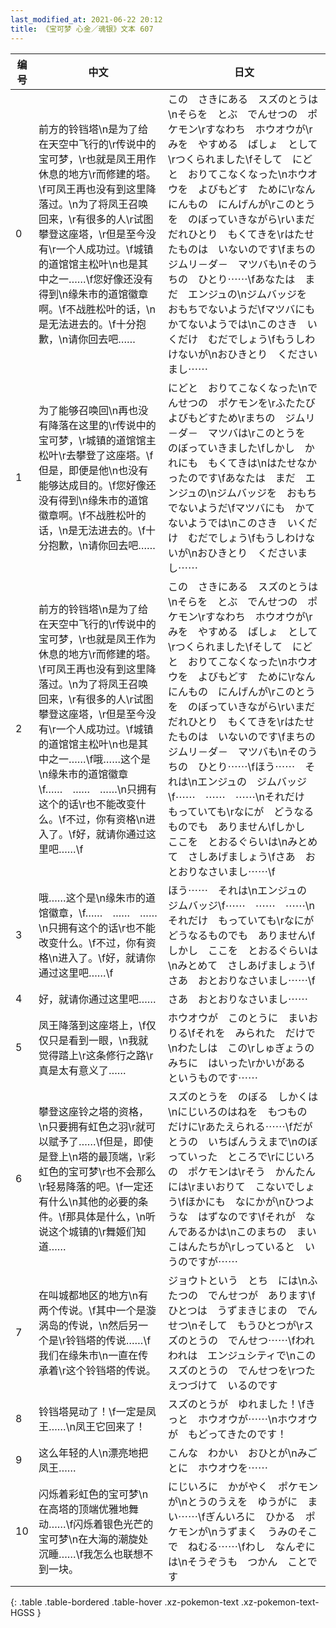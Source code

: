 ```yaml
---
last_modified_at: 2021-06-22 20:12
title: 《宝可梦 心金／魂银》文本 607
---
```

| 编号 | 中文 | 日文 |
| ---- | ---- | ---- |
| 0 | 前方的铃铛塔\n是为了给在天空中飞行的\r传说中的宝可梦，\r也就是凤王用作休息的地方\r而修建的塔。\f可凤王再也没有到这里降落过。\n为了将凤王召唤回来，\r有很多的人\r试图攀登这座塔，\r但是至今没有\r一个人成功过。\f城镇的道馆馆主松叶\n也是其中之一……\f您好像还没有得到\n缘朱市的道馆徽章啊。\f不战胜松叶的话，\n是无法进去的。\f十分抱歉，\n请你回去吧…… | この　さきにある　スズのとうは\nそらを　とぶ　でんせつの　ポケモン\rすなわち　ホウオウが\rみを　やすめる　ばしょ　として\rつくられました\fそして　にどと　おりてこなくなった\nホウオウを　よびもどす　ために\rなんにんもの　にんげんが\rこのとうを　のぼっていきながら\rいまだ　だれひとり　もくてきを\rはたせたものは　いないのです\fまちの　ジムリ－ダ－　マツバも\nそのうちの　ひとり⋯⋯\fあなたは　まだ　エンジュの\nジムバッジを　おもちでないようだ\fマツバにも　かてないようでは\nこのさき　いくだけ　むだでしょう\fもうしわけないが\nおひきとり　くださいまし⋯⋯ |
| 1 | 为了能够召唤回\n再也没有降落在这里的\r传说中的宝可梦，\r城镇的道馆馆主松叶\r去攀登了这座塔。\f但是，即便是他\n也没有能够达成目的。\f您好像还没有得到\n缘朱市的道馆徽章啊。\f不战胜松叶的话，\n是无法进去的。\f十分抱歉，\n请你回去吧…… | にどと　おりてこなくなった\nでんせつの　ポケモンを\rふたたび　よびもどすため\rまちの　ジムリ－ダ－　マツバは\rこのとうを　のぼっていきました\fしかし　かれにも　もくてきは\nはたせなかったのです\fあなたは　まだ　エンジュの\nジムバッジを　おもちでないようだ\fマツバにも　かてないようでは\nこのさき　いくだけ　むだでしょう\fもうしわけないが\nおひきとり　くださいまし⋯⋯ |
| 2 | 前方的铃铛塔\n是为了给在天空中飞行的\r传说中的宝可梦，\r也就是凤王作为休息的地方\r而修建的塔。\f可凤王再也没有到这里降落过。\n为了将凤王召唤回来，\r有很多的人\r试图攀登这座塔，\r但是至今没有\r一个人成功过。\f城镇的道馆馆主松叶\n也是其中之一……\f哦……这个是\n缘朱市的道馆徽章\f……　……　……\n只拥有这个的话\r也不能改变什么。\f不过，你有资格\n进入了。\f好，就请你通过这里吧……\f | この　さきにある　スズのとうは\nそらを　とぶ　でんせつの　ポケモン\rすなわち　ホウオウが\rみを　やすめる　ばしょ　として\rつくられました\fそして　にどと　おりてこなくなった\nホウオウを　よびもどす　ために\rなんにんもの　にんげんが\rこのとうを　のぼっていきながら\rいまだ　だれひとり　もくてきを\rはたせたものは　いないのです\fまちの　ジムリ－ダ－　マツバも\nそのうちの　ひとり⋯⋯\fほう⋯⋯　それは\nエンジュの　ジムバッジ\f⋯⋯　⋯⋯　⋯⋯\nそれだけ　もっていても\rなにが　どうなるものでも　ありません\fしかし　ここを　とおるぐらいは\nみとめて　さしあげましょう\fさあ　おとおりなさいまし⋯⋯\f |
| 3 | 哦……这个是\n缘朱市的道馆徽章，\f……　……　……\n只拥有这个的话\r也不能改变什么。\f不过，你有资格\n进入了。\f好，就请你通过这里吧……\f | ほう⋯⋯　それは\nエンジュの　ジムバッジ\f⋯⋯　⋯⋯　⋯⋯\nそれだけ　もっていても\rなにが　どうなるものでも　ありません\fしかし　ここを　とおるぐらいは\nみとめて　さしあげましょう\fさあ　おとおりなさいまし⋯⋯\f |
| 4 | 好，就请你通过这里吧…… | さあ　おとおりなさいまし⋯⋯ |
| 5 | 凤王降落到这座塔上，\f仅仅只是看到一眼，\n我就觉得踏上\r这条修行之路\r真是太有意义了…… | ホウオウが　このとうに　まいおりる\fそれを　みられた　だけで\nわたしは　この\rしゅぎょうの　みちに　はいった\rかいがある　というものです⋯⋯ |
| 6 | 攀登这座铃之塔的资格，\n只要拥有虹色之羽\r就可以赋予了……\f但是，即使是登上\n塔的最顶端，\r彩虹色的宝可梦\r也不会那么\r轻易降落的吧。\f一定还有什么\n其他的必要的条件。\f那具体是什么，\n听说这个城镇的\r舞姬们知道…… | スズのとうを　のぼる　しかくは\nにじいろのはねを　もつもの　だけに\rあたえられる⋯⋯\fだが　とうの　いちばんうえまで\nのぼっていった　ところで\rにじいろの　ポケモンは\rそう　かんたんには\rまいおりて　こないでしょう\fほかにも　なにかが\nひつような　はずなのです\fそれが　なんであるかは\nこのまちの　まいこはんたちが\rしっていると　いうのですが⋯⋯ |
| 7 | 在叫城都地区的地方\n有两个传说。\f其中一个是漩涡岛的传说，\n然后另一个是\r铃铛塔的传说……\f我们在缘朱市\n一直在传承着\r这个铃铛塔的传说。 | ジョウトという　とち　には\nふたつの　でんせつが　あります\fひとつは　うずまきじまの　でんせつ\nそして　もうひとつが\rスズのとうの　でんせつ⋯⋯\fわれわれは　エンジュシティで\nこの　スズのとうの　でんせつを\rつたえつづけて　いるのです |
| 8 | 铃铛塔晃动了！\f一定是凤王……\n凤王它回来了！ | スズのとうが　ゆれました！\fきっと　ホウオウが⋯⋯\nホウオウが　もどってきたのです！ |
| 9 | 这么年轻的人\n漂亮地把凤王…… | こんな　わかい　おひとが\nみごとに　ホウオウを⋯⋯ |
| 10 | 闪烁着彩虹色的宝可梦\n在高塔的顶端优雅地舞动……\f闪烁着银色光芒的宝可梦\n在大海的潮旋处沉睡……\f我怎么也联想不到一块。 | にじいろに　かがやく　ポケモンが\nとうのうえを　ゆうがに　まい⋯⋯\fぎんいろに　ひかる　ポケモンが\nうずまく　うみのそこで　ねむる⋯⋯\fわし　なんぞには\nそうぞうも　つかん　ことです |
{: .table .table-bordered .table-hover .xz-pokemon-text .xz-pokemon-text-HGSS }